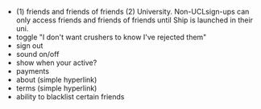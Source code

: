 - (1) friends and friends of friends (2) University. Non-UCLsign-ups can only access friends and friends of friends until Ship is launched in their uni.
- toggle "I don't want crushers to know I've rejected them"
- sign out
- sound on/off
- show when your active?
- payments
- about (simple hyperlink)
- terms (simple hyperlink)
- ability to blacklist certain friends
